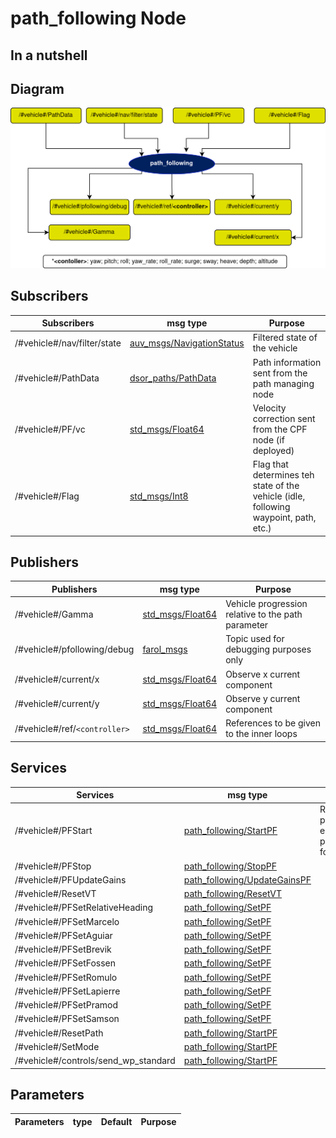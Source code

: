 # path_following Node

## In a nutshell


## Diagram
![path_following Diagram](img/path_following_diagram.png)

## Subscribers
| Subscribers | msg type | Purpose |
| --- | --- | --- |
| /#vehicle#/nav/filter/state | [auv_msgs/NavigationStatus](https://github.com/oceansystemslab/auv_msgs/blob/1faaddd7ee6e9c2c9869e3d8dcff92bb56c2fce4/msg/NavigationStatus.msg) | Filtered state of the vehicle |
| /#vehicle#/PathData | [dsor_paths/PathData](https://dsor-isr.github.io/farol/dsor-paths/PathData/) | Path information sent from the path managing node |
| /#vehicle#/PF/vc | [std_msgs/Float64](http://docs.ros.org/en/api/std_msgs/html/msg/Float64.html) | Velocity correction sent from the CPF node (if deployed) |
| /#vehicle#/Flag | [std_msgs/Int8](http://docs.ros.org/en/api/std_msgs/html/msg/Int8.html) | Flag that determines teh state of the vehicle (idle, following waypoint, path, etc.) |


## Publishers
| Publishers | msg type | Purpose |
| --- | --- | --- |
| /#vehicle#/Gamma | [std_msgs/Float64](http://docs.ros.org/en/api/std_msgs/html/msg/Float64.html) | Vehicle progression relative to the path parameter |
| /#vehicle#/pfollowing/debug | [farol_msgs](https://dsor-isr.github.io/farol/farol-ros-messages/mPFollowingDebug/) | Topic used for debugging purposes only |
| /#vehicle#/current/x | [std_msgs/Float64](http://docs.ros.org/en/api/std_msgs/html/msg/Float64.html) | Observe x current component |
| /#vehicle#/current/y | [std_msgs/Float64](http://docs.ros.org/en/api/std_msgs/html/msg/Float64.html) | Observe y current component |
| /#vehicle#/ref/`<controller>` | [std_msgs/Float64](http://docs.ros.org/en/api/std_msgs/html/msg/Float64.html) | References to be given to the inner loops |

## Services
| Services | msg type | Purpose |
| --- | --- | --- |
| /#vehicle#/PFStart | [path_following/StartPF](StartPF.md) | Run the previously established path following |
| /#vehicle#/PFStop | [path_following/StopPF](StopPF.md) | |
| /#vehicle#/PFUpdateGains | [path_following/UpdateGainsPF](UpdateGainsPF.md) | |
| /#vehicle#/ResetVT | [path_following/ResetVT](ResetVT.md) | |
| /#vehicle#/PFSetRelativeHeading | [path_following/SetPF](SetPF.md) | |
| /#vehicle#/PFSetMarcelo | [path_following/SetPF](SetPF.md) | |
| /#vehicle#/PFSetAguiar | [path_following/SetPF](SetPF.md) | |
| /#vehicle#/PFSetBrevik | [path_following/SetPF](SetPF.md) | |
| /#vehicle#/PFSetFossen | [path_following/SetPF](SetPF.md) | |
| /#vehicle#/PFSetRomulo | [path_following/SetPF](SetPF.md) | |
| /#vehicle#/PFSetLapierre | [path_following/SetPF](SetPF.md) | |
| /#vehicle#/PFSetPramod | [path_following/SetPF](SetPF.md) | |
| /#vehicle#/PFSetSamson | [path_following/SetPF](SetPF.md) | |
| /#vehicle#/ResetPath | [path_following/StartPF](StartPF.md) | |
| /#vehicle#/SetMode | [path_following/StartPF](StartPF.md) | |
| /#vehicle#/controls/send_wp_standard | [path_following/StartPF](StartPF.md) | |

## Parameters
| Parameters | type | Default | Purpose |
| --- | --- | --- | --- |